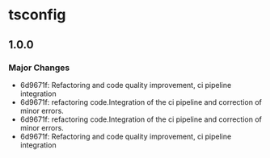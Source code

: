 # tsconfig

## 1.0.0

### Major Changes

- 6d9671f: Refactoring and code quality improvement, ci pipeline integration
- 6d9671f: refactoring code.Integration of the ci pipeline and correction of minor errors.
- 6d9671f: refactoring code.Integration of the ci pipeline and correction of minor errors.
- 6d9671f: Refactoring and code quality improvement, ci pipeline integration
